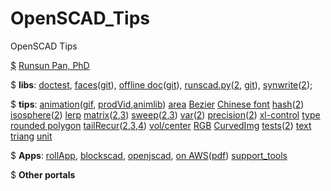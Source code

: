 # OpenSCAD_Tips
OpenSCAD Tips

[$](http://forum.openscad.org/mailing_list/MailingListOptions.jtp?forum=1) <u>Runsun Pan, PhD</u>  

$ **libs**: [doctest](https://github.com/runsun/openscad_doctest), [faces](http://forum.openscad.org/A-faces-function-for-simple-polyhedrons-td12809.html)([git](https://github.com/runsun/faces.scad)), [offline doc](http://forum.openscad.org/Use-openscad-offliner-for-offline-documentation-td13096.html
)([git](https://github.com/runsun/openscad_offliner)), [runscad.py](http://forum.openscad.org/Animating-gif-with-3D-rotation-tp14011p14029.html)([2](http://forum.openscad.org/Symmetrical-Rotation-tp14062p14075.html), [git](https://gist.github.com/runsun/995250a8002386ab9abc)), [synwrite](http://forum.openscad.org/Happy-New-Year-OpenSCAD-syntax-lexer-for-SynWrite-td15402.html)([2](http://www.thingiverse.com/thing:1237864)); 

$ **tips**: 
[animation](http://forum.openscad.org/About-animation-just-for-the-record-just-for-Windows-users-td16733.html)([gif](
http://forum.openscad.org/Animating-gif-with-3D-rotation-tp14011.html), [prodVid](
http://forum.openscad.org/Product-Video-produced-with-OpenSCAD-td15783.html),[animlib](
http://forum.openscad.org/Animation-Motion-Library-td17196.html))
[area](http://forum.openscad.org/Easy-way-to-get-the-area-of-a-polygon-tp17045p17055.html)
[Bezier](http://forum.openscad.org/Can-you-sweep-a-object-with-fingers-tp19057p19309.html)
[Chinese font](
http://forum.openscad.org/How-to-write-a-texture-to-a-face-Solid-in-a-geometric-model-tp16718p16753.html)
[hash](http://forum.openscad.org/parameterized-models-td8303.html#a8306)([2](http://forum.openscad.org/Can-I-get-some-code-review-up-in-here-tp12341p12355.html))
[isosphere](http://forum.openscad.org/New-Algorithm-for-Spheres-tp13306p17062.html)([2](http://blog.andreaskahler.com/2009/06/creating-icosphere-mesh-in-code.html))
[lerp](http://forum.openscad.org/Irregular-mesh-generated-tp13765p13779.html )
[matrix](http://www.thingiverse.com/thing:10249/#files)([2](http://forum.openscad.org/restrict-hull-function-to-one-or-two-dimensions-tp16696p16722.html),[3](https://github.com/lhartmann/openscad_m4lib/blob/master/m4.scad))
[sweep](http://forum.openscad.org/Two-annoyances-td12935i20.html#a13110)([2](http://forum.openscad.org/Vertex-arrays-tp15876p15969.html),[3](http://forum.openscad.org/file/n18324/sweep2.scad))
[var](http://forum.openscad.org/Ignoring-unknown-variable-issue-tp13156p13321.html)([2](http://forum.openscad.org/Special-Variables-tp14477p14512.html))
[precision](
http://forum.openscad.org/Inconsistent-conversion-of-floating-number-to-string-at-7th-significant-digit-tp14350.html)([2](
http://forum.openscad.org/Simple-addition-of-numbers-introduces-error-td14408.html))
[xl-control](
http://forum.openscad.org/Parameterlist-Excel-export-to-OpenSCAD-tp15363p15367.html)
[type](
http://forum.openscad.org/Determining-what-data-type-a-variable-is-holding-tp16111p16126.html)
[rounded polygon](
http://forum.openscad.org/Script-to-replicate-hull-and-minkoswki-for-CSG-export-import-into-FreeCAD-td16537.html)
[tailRecur](
http://forum.openscad.org/Simple-polygon-triangulation-tp16755p16941.html)([2](http://forum.openscad.org/Simple-polygon-triangulation-tp16755p16962.html),[3](http://forum.openscad.org/Tail-recursion-td17040.html),[4](http://forum.openscad.org/Simple-polygon-triangulation-tp16755p16941.html))
[vol/center](http://forum.openscad.org/Volume-and-Center-of-mass-td15421.html)
[RGB](http://forum.openscad.org/An-HSV-HSB-to-RGB-Color-function-in-OpenSCAD-td9835.html)
[CurvedImg](http://forum.openscad.org/Images-on-curved-cylindrical-surface-td17823.html)
[tests](http://forum.openscad.org/Clarifying-behaviors-tp18492p18507.html)([2](http://forum.openscad.org/tests-in-OpenSCAD-td8978.html)) 
[text](http://forum.openscad.org/Wrapping-text-around-a-complex-geometry-tc18145.html)
[triang](http://forum.openscad.org/Simple-polygon-triangulation-td16755.html)
[unit](http://forum.openscad.org/Output-inch-hardware-sizes-td19204.html)


$ **Apps**: [rollApp](https://www.rollapp.com/launch/openscad), [blockscad](https://blockscad.einsteinsworkshop.com/), [openjscad](http://www.openjscad.org/), [on AWS](http://forum.openscad.org/Running-OpenSCAD-on-an-Amazon-AWS-EC2-server-td9544.html)([pdf](http://files.openscad.org/public/OpenSCAD%20on%20EC2.pdf))
[support_tools](http://www.shapeoko.com/wiki/index.php/OpenSCAD#Other_Support_Tools
)

$ **Other portals**
